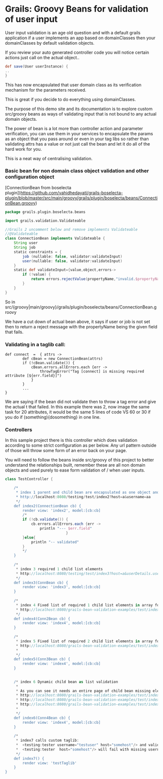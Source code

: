 # Grails: Groovy Beans for validation of user input

User input validation is an age old question and with a default grails application if a user implements an app based on domainClasses then your domainClasses by default validation objects. 

If you review your auto generated controller code you will notice certain actions just call on the actual object..

```groovy
def save(User userInstance) {
..
}
```

This has now encapsulated that user domain class as its verification mechanism for the parameters received.

This is great if you decide to do everything using domainClasses.

The purpose of this demo site and its documentation is to explore custom src/groovy beans as ways of validating input that is not bound to any actual domain objects.

The power of bean is a lot more than controller action and parameter verification, you can use them in your services to encapsulate the params as an object that you pass around or even in your tag libs so rather than validating attrs has a value or not just call the bean and let it do all of the hard work for you.

This is a neat way of centralising validation.

### Basic bean for non domain class object validation and other configuration object

[ConnectionBean from boselecta plugin])https://github.com/vahidhedayati/grails-boselecta-plugin/blob/master/src/main/groovy/grails/plugin/boselecta/beans/ConnectionBean.groovy)

```groovy
package grails.plugin.boselecta.beans

import grails.validation.Validateable

//Grails 2 uncomment below and remove implements Validateable
//@Validateable
class ConnectionBean implements Validateable {
	String user
	String job
	static constraints = {
		job (nullable: false, validator:validateInput)
		user(nullable: false, validator:validateInput)
	}
	static def validateInput={value,object,errors->
		if (!value) {
			return errors.rejectValue(propertyName,"invalid.$propertyName",[''] as Object[],'')
		}
	}
}
```
So in src/{groovy|main/groovy}/grails/plugin/boselecta/beans/ConnectionBean.groovy

We have a cut down of actual bean above, it says if user or job is not set then to return a reject message with the propertyName being the given field that fails.


### Validating in a taglib call:
```
def connect  =  { attrs ->
		def cBean = new ConnectionBean(attrs)
		if (!cBean.validate()) {
			cBean.errors.allErrors.each {err ->
				throwTagError("Tag [connect] is missing required attribute [${err.field}]")
			}
		}
		...
}		
```
We are saying if the bean did not validate then to throw a tag error and give the actual t that failed. In this example there was 2, now image the same task for 20 attributes, it would be the same 5 lines of code VS 60 or 30 if you do if (something){dosomething} in one line.

### Controllers

In this sample project there is this controller which does validation according to some strict configuration as per below. Any url pattern outside of those will throw some form of an error back on your page.
 
You will need to follow the beans inside src/groovy of this project to better understand the relationships built, remember these are all non domain objects and used purely to ease form validation of / when user inputs.

```groovy
class TestController {

	/*
	 * index 1 parent and child bean are encapsulated as one object and behave as one 
	 * http://localhost:8080/testing/test/index2?host=a&username=aa         -- works
	 */
	def index2(ConnectionBean cb) {
		render view: 'index2', model:[cb:cb]
		/*
		if (!cb.validate()) {
			cb.errors.allErrors.each {err ->
				println "--- $err.field"
							}
		}else{
			println "-- validated"
		}
		*/
	}
	
	/*
	 * index 3 required 1 child list elements 
	 * http://localhost:8080/testing/test/index3?host=a&userDetails.username=aa&userDetails.name=aas works
	 */
	def index3(ConnBean cb) {
		render view: 'index3', model:[cb:cb]
	}
	
	/*
	 * index 4 Fixed list of required 1 child list elements in array format
	 * http://localhost:8080/grails-bean-validation-examples/test/index4?&host=as&userDetails[0].username=aa&userDetails[0].name=aad   works
	 */
	def index4(Conn2Bean cb) {
		render view: 'index4', model:[cb:cb]
	}
	
	/* 
	 * index 5 Fixed list of required 2 child list elements in array format 
	 * http://localhost:8080/grails-bean-validation-examples/test/index5?&host=as&userDetails[0].username=aa&userDetails[0].name=aad&userDetails[1].username=aa&userDetails[1].name=aad  works
	 * 
	 */
	def index5(Conn3Bean cb) {
		render view: 'index4', model:[cb:cb]
	}
	
	
	/* index 6 Dynamic child bean as list validation
	 *
	 * As you can see it needs an entire page of child bean missing elements causes errors
	 * http://localhost:8080/grails-bean-validation-examples/test/index6?&host=as&userDetails[0].username=aa&userDetails[0].name=aad                                                      -- works
	 * http://localhost:8080/grails-bean-validation-examples/test/index6?&host=as&userDetails[0].username=aa&userDetails[0].name=aad&userDetails[1].username=aa                           -- does not work
	 * http://localhost:8080/grails-bean-validation-examples/test/index6?&host=as&userDetails[0].username=aa&userDetails[0].name=aad&userDetails[1].username=aa&userDetails[0].name=aad   -- works
	 *
	 */
	def index6(Conn4Bean cb) {
		render view: 'index4', model:[cb:cb]
	}
	
	/*
	 * index7 calls custom taglib:
	 *  <testing:tester username="testuser" host="somehost"/> and validates via the bean if validated displays back on screen
	 *  <testing:tester  host="somehost"/> will fail with missing username
	 */
	def index7() {
		render view: 'testTaglib'
	}
}

```